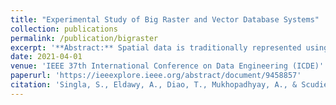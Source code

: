 ```yaml
---
title: "Experimental Study of Big Raster and Vector Database Systems"
collection: publications
permalink: /publication/bigraster
excerpt: '**Abstract:** Spatial data is traditionally represented using two data models, raster and vector. Raster data refers to satellite imagery while vector data includes GPS data, Tweets, and regional boundaries. While there are many real-world applications that need to process both raster and vector data concurrently, state-of-the-art systems are limited to processing one of these two representations while converting the other one which limits their scalability. This paper draws the attention of the research community to the research problems that emerge from the concurrent processing of raster and vector data. It describes three real-world applications and explains their computation and access patterns for raster and vector data. Additionally, it runs an extensive experimental evaluation using state-of-the-art big spatial data systems with raster data of up-to a trillion pixels, and vector data with up-to hundreds of millions of edges. The results show that while most systems can analyze raster and vector concurrently, but they have limited scalability for large-scale data.'
date: 2021-04-01
venue: 'IEEE 37th International Conference on Data Engineering (ICDE)'
paperurl: 'https://ieeexplore.ieee.org/abstract/document/9458857'
citation: 'Singla, S., Eldawy, A., Diao, T., Mukhopadhyay, A., & Scudiero, E. (2021). &quot;Experimental Study of Big Raster and Vector Database Systems&quot; <i>2021 IEEE 37th International Conference on Data Engineering (ICDE) (pp. 2243-2248)</i>.'
---
```

<!-- # This paper is about the number 2. The number 3 is left for future work.

# [Download paper here](http://academicpages.github.io/files/paper2.pdf)

# Recommended citation: Your Name, You. (2010). "Paper Title Number 2." <i>Journal 1</i>. 1(2). -->